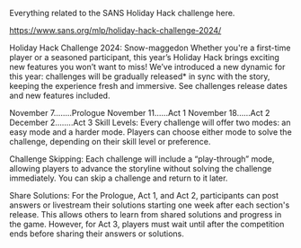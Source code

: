 Everything related to the SANS Holiday Hack challenge here.


https://www.sans.org/mlp/holiday-hack-challenge-2024/


Holiday Hack Challenge 2024: Snow-maggedon
Whether you're a first-time player or a seasoned participant, this year’s Holiday Hack brings exciting new features you won’t want to miss! We’ve introduced a new dynamic for this year: challenges will be gradually released* in sync with the story, keeping the experience fresh and immersive. See challenges release dates and new features included.

November 7........Prologue
November 11......Act 1
November 18......Act 2
December 2........Act 3
Skill Levels: Every challenge will offer two modes: an easy mode and a harder mode. Players can choose either mode to solve the challenge, depending on their skill level or preference.

Challenge Skipping: Each challenge will include a “play-through” mode, allowing players to advance the storyline without solving the challenge immediately. You can skip a challenge and return to it later.

Share Solutions: For the Prologue, Act 1, and Act 2, participants can post answers or livestream their solutions starting one week after each section's release. This allows others to learn from shared solutions and progress in the game. However, for Act 3, players must wait until after the competition ends before sharing their answers or solutions.

